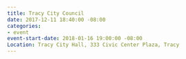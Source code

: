 ```yaml
---
title: Tracy City Council
date: 2017-12-11 18:40:00 -08:00
categories:
- event
event-start-date: 2018-01-16 19:00:00 -08:00
Location: Tracy City Hall, 333 Civic Center Plaza, Tracy
---
```


